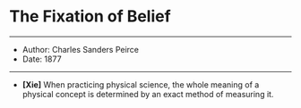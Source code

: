 # The Fixation of Belief

------
- Author: Charles Sanders Peirce
- Date: 1877
------

- **[Xie]**
  When practicing physical science,
  the whole meaning of a physical concept
  is determined by an exact method of measuring it.
